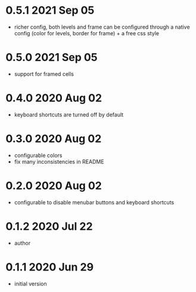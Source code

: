# 0.5.1 2021 Sep 05

* richer config, both levels and frame can be configured through 
  a native config (color for levels, border for frame) + a free css style 

# 0.5.0 2021 Sep 05

* support for framed cells

# 0.4.0 2020 Aug 02

* keyboard shortcuts are turned off by default

# 0.3.0 2020 Aug 02

* configurable colors
* fix many inconsistencies in README

# 0.2.0 2020 Aug 02

* configurable to disable menubar buttons and keyboard shortcuts

# 0.1.2 2020 Jul 22

* author

# 0.1.1 2020 Jun 29

* initial version
